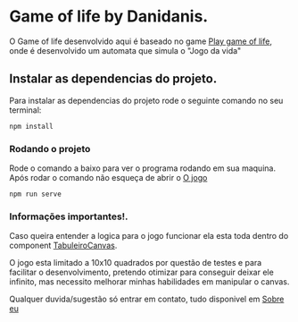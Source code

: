 # Game of life by Danidanis.

O Game of life desenvolvido aqui é baseado no game [Play game of life](https://playgameoflife.com/), onde é desenvolvido um automata que simula o "Jogo da vida"

## Instalar as dependencias do projeto.

Para instalar as dependencias do projeto rode o seguinte comando no seu terminal:
```
npm install
```

### Rodando o projeto

Rode o comando a baixo para ver o programa rodando em sua maquina.
Após rodar o comando não esqueça de abrir o [O jogo](http://localhost:8080/)
```
npm run serve
```

### Informações importantes!.

Caso queira entender a logica para o jogo funcionar ela esta toda dentro do component [TabuleiroCanvas](src/components/TabuleiroCanvas.vue).

O jogo esta limitado a 10x10 quadrados por questão de testes e para facilitar o desenvolvimento, pretendo otimizar para conseguir deixar ele infinito, mas necessito melhorar minhas habilidades em manipular o canvas.

Qualquer duvida/sugestão só entrar em contato, tudo disponivel em [Sobre eu](https://danidanis.github.io/)


